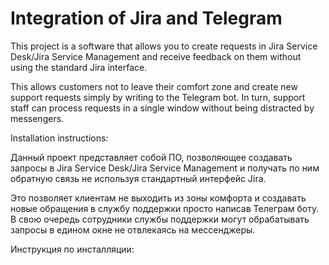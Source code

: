 # Integration of Jira and Telegram

This project is a software that allows you to create requests in Jira Service Desk/Jira Service Management and receive feedback on them without using the standard Jira interface.

This allows customers not to leave their comfort zone and create new support requests simply by writing to the Telegram bot. In turn, support staff can process requests in a single window without being distracted by messengers.

Installation instructions:


Данный проект представляет собой ПО, позволяющее создавать запросы в Jira Service Desk/Jira Service Management и получать по ним обратную связь не используя стандартный интерфейс Jira.

Это позволяет клиентам не выходить из зоны комфорта и создавать новые обращения в службу поддержки просто написав Телеграм боту. В свою очередь сотрудники службы поддержки могут обрабатывать запросы в едином окне не отвлекаясь на мессенджеры.

Инструкция по инсталляции:
